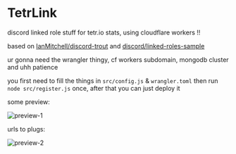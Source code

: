 # TetrLink

discord linked role stuff for tetr.io stats, using cloudflare workers !!

based on [IanMitchell/discord-trout](https://github.com/IanMitchell/discord-trout) and [discord/linked-roles-sample](https://github.com/discord/linked-roles-sample)

ur gonna need the wrangler thingy, cf workers subdomain, mongodb cluster and uhh patience

you first need to fill the things in `src/config.js` & `wrangler.toml` then run `node src/register.js` once, after that you can just deploy it

some preview:

![preview-1](https://i.loves-ani.me/r/prev1.png)

urls to plugs:

![preview-2](https://i.loves-ani.me/r/prev2.png)

